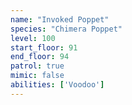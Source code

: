 ```yaml
---
name: "Invoked Poppet"
species: "Chimera Poppet"
level: 100
start_floor: 91
end_floor: 94
patrol: true
mimic: false
abilities: ['Voodoo']
---
```

